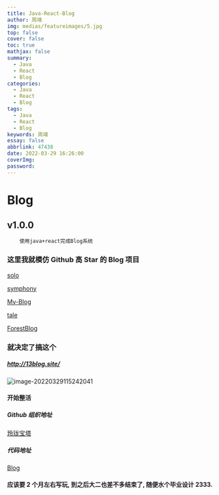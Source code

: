 ```yaml
---
title: Java-React-Blog
author: 周靖
img: medias/featureimages/5.jpg
top: false
cover: false
toc: true
mathjax: false
summary:
  - Java
  - React
  - Blog
categories:
  - Java
  - React
  - Blog
tags:
  - Java
  - React
  - Blog
keywords: 周靖
essay: false
abbrlink: 47438
date: 2022-03-29 16:26:00
coverImg:
password:
---
```


# Blog

## v1.0.0

```txt
	使用java+react完成Blog系统
```

### 这里我就模仿 Github 高 Star 的 Blog 项目

[solo](https://github.com/88250/solo)

[symphony](https://github.com/88250/symphony)

[My-Blog](https://github.com/ZHENFENG13/My-Blog)

[tale](https://github.com/otale/tale)

[ForestBlog](https://github.com/saysky/ForestBlog)

### 就决定了搞这个

##### http://13blog.site/

![image-20220329115242041](https://qiniuyun.code520.com.cn/images/image-20220329115242041.png)

#### 开始整活

##### Github 组织地址

[玲珑宝塔](https://github.com/Exquisite-pagodas)

##### 代码地址

[Blog](https://github.com/Exquisite-pagodas/blog)

#### 应该要 2 个月左右写玩, 到之后大二也差不多结束了, 随便水个毕业设计 2333.
